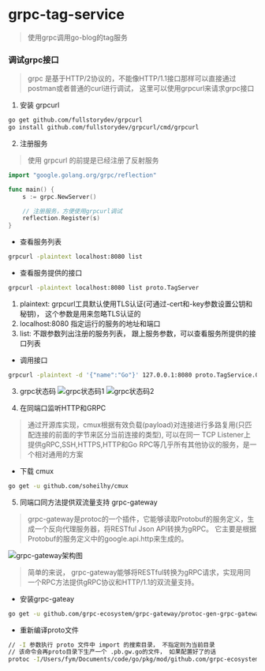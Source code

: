 # grpc-tag-service
> 使用grpc调用go-blog的tag服务

### 调试grpc接口
> grpc 是基于HTTP/2协议的，不能像HTTP/1.1接口那样可以直接通过postman或者普通的curl进行调试， 这里可以使用grpcurl来请求grpc接口

1. 安装 grpcurl 
```bash
go get github.com/fullstorydev/grpcurl
go install github.com/fullstorydev/grpcurl/cmd/grpcurl
```

2. 注册服务
> 使用 grpcurl 的前提是已经注册了反射服务
```go
import "google.golang.org/grpc/reflection"

func main() {
    s := grpc.NewServer()

    // 注册服务，方便使用grpcurl调试
    reflection.Register(s)
}
```
-  查看服务列表
```bash
grpcurl -plaintext localhost:8080 list
```
-  查看服务提供的接口 
```bash
grpcurl -plaintext localhost:8080 list proto.TagServer
```
1. plaintext: grpcurl工具默认使用TLS认证(可通过-cert和-key参数设置公钥和秘钥)， 这个参数是用来忽略TLS认证的
2. localhost:8080 指定运行的服务的地址和端口
3. list: 不跟参数列出注册的服务列表， 跟上服务参数，可以查看服务所提供的接口列表

- 调用接口
```bash
grpcurl -plaintext -d '{"name":"Go"}' 127.0.0.1:8080 proto.TagService.GetTagList
```

3. grpc状态码
![grpc状态码1](https://gitee.com/fym321/picgo/raw/master/imgs/20201201221159.png)
![grpc状态码2](https://gitee.com/fym321/picgo/raw/master/imgs/20201201221306.png)

4. 在同端口监听HTTP和GRPC
> 通过开源库实现，cmux根据有效负载(payload)对连接进行多路复用(只匹配连接的前面的字节来区分当前连接的类型), 可以在同一 TCP Listener上提供gRPC,SSH,HTTPS,HTTP和Go RPC等几乎所有其他协议的服务，是一个相对通用的方案

- 下载 cmux
```bash
go get -u github.com/soheilhy/cmux
```

5. 同端口同方法提供双流量支持 grpc-gateway
> grpc-gateway是protoc的一个插件，它能够读取Protobuf的服务定义，生成一个反向代理服务器，将RESTful Json API转换为gRPC。 它主要是根据Protobuf的服务定义中的google.api.http来生成的。

![grpc-gateway架构图](https://gitee.com/fym321/picgo/raw/master/imgs/20201202143717.png)

> 简单的来说， grpc-gateway能够将RESTful转换为gRPC请求，实现用同一个RPC方法提供gRPC协议和HTTP/1.1的双流量支持。

- 安装grpc-gateay
```bash
go get -u github.com/grpc-ecosystem/grpc-gateway/protoc-gen-grpc-gateway@v1.16.0
```

- 重新编译proto文件
```bash
// -I 参数执行 proto 文件中 import 的搜索目录， 不指定则为当前目录
// 该命令会再proto目录下生产一个 .pb.gw.go的文件， 如果配置好了的话
protoc -I/Users/fym/Documents/code/go/pkg/mod/github.com/grpc-ecosystem/grpc-gateway@v1.16.0/third_party/googleapis -I. -I$GOPATH/src --grpc-gateway_out=logtostderr=true:. ./proto/*proto
```
